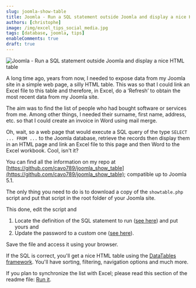 ```yaml
---
slug: joomla-show-table
title: Joomla - Run a SQL statement outside Joomla and display a nice HTML table
authors: [christophe]
image: /img/excel_tips_social_media.jpg
tags: [database, joomla, tips]
enableComments: true
draft: true
---
```

<!-- cspell:ignore showtable -->
![Joomla - Run a SQL statement outside Joomla and display a nice HTML table](/img/excel_tips_header.jpg)

A long time ago, years from now, I needed to expose data from my Joomla site in a simple web page, a silly HTML table. This was so that I could link an Excel file to this table and therefore, in Excel, do a ‘Refresh’ to obtain the most recent data from my Joomla site.

The aim was to find the list of people who had bought software or services from me. Among other things, I needed their surname, first name, address, etc. so that I could create an invoice in Word using mail merge.

Oh, wait, so a web page that would execute a SQL query of the type `SELECT ... FROM ...` to the Joomla database, retrieve the records then display them in an HTML page and link an Excel file to this page and then Word to the Excel workbook. Cool, isn't it?

<!-- truncate -->

You can find all the information on my repo at [https://github.com/cavo789/joomla_show_table](https://github.com/cavo789/joomla_show_table); compatible up to Joomla 5.1.

The only thing you need to do is to download a copy of the `showtable.php` script and put that script in the root folder of your Joomla site.

This done, edit the script and

1. Locate the definition of the SQL statement to run ([see here](https://github.com/cavo789/joomla_show_table/blob/master/src/showtable.php#L72-L79)) and put yours and
2. Update the password to a custom one ([see here](https://github.com/cavo789/joomla_show_table/blob/master/src/showtable.php#L131)).

Save the file and access it using your browser.

If the SQL is correct, you'll get a nice HTML table using the [DataTables framework](https://datatables.net/). You'll have sorting, filtering, navigation options and much more.

If you plan to synchronize the list with Excel; please read this section of the readme file: [Run it](https://github.com/cavo789/joomla_show_table/tree/master?tab=readme-ov-file#run-it).